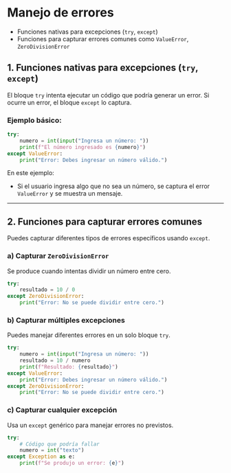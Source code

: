# Manejo de errores
- Funciones nativas para excepciones (`try`, `except`)
- Funciones para capturar errores comunes como `ValueError`, `ZeroDivisionError`

## **1. Funciones nativas para excepciones (`try`, `except`)**
El bloque `try` intenta ejecutar un código que podría generar un error. Si ocurre un error, el bloque `except` lo captura.

### Ejemplo básico:
```python
try:
    numero = int(input("Ingresa un número: "))
    print(f"El número ingresado es {numero}")
except ValueError:
    print("Error: Debes ingresar un número válido.")
```

En este ejemplo:
- Si el usuario ingresa algo que no sea un número, se captura el error `ValueError` y se muestra un mensaje.

---

## **2. Funciones para capturar errores comunes**
Puedes capturar diferentes tipos de errores específicos usando `except`.

### a) **Capturar `ZeroDivisionError`**
Se produce cuando intentas dividir un número entre cero.
```python
try:
    resultado = 10 / 0
except ZeroDivisionError:
    print("Error: No se puede dividir entre cero.")
```

### b) **Capturar múltiples excepciones**
Puedes manejar diferentes errores en un solo bloque `try`.
```python
try:
    numero = int(input("Ingresa un número: "))
    resultado = 10 / numero
    print(f"Resultado: {resultado}")
except ValueError:
    print("Error: Debes ingresar un número válido.")
except ZeroDivisionError:
    print("Error: No se puede dividir entre cero.")
```

### c) **Capturar cualquier excepción**
Usa un `except` genérico para manejar errores no previstos.
```python
try:
    # Código que podría fallar
    numero = int("texto")
except Exception as e:
    print(f"Se produjo un error: {e}")
```